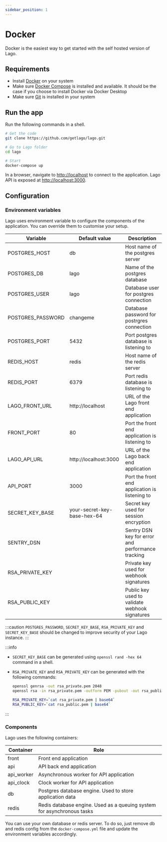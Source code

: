 ```yaml
---
sidebar_position: 1
---
```


# Docker
Docker is the easiest way to get started with the self hosted version of Lago.

## Requirements
* Install [Docker](https://docs.docker.com/get-docker/) on your system
* Make sure [Docker Compose](https://docs.docker.com/compose/install/) is installed and available. It should be the case if you choose to install Docker via Docker Desktop
* Make sure [Git](https://git-scm.com/book/en/v2/Getting-Started-Installing-Git) is installed in your system

## Run the app
Run the following commands in a shell.

```bash
# Get the code
git clone https://github.com/getlago/lago.git

# Go to Lago folder
cd lago

# Start
docker-compose up
```

In a browser, navigate to [http://localhost](http://localhost) to connect to the application. Lago API is exposed at [http://localhost:3000](http://localhost:3000).

## Configuration

### Environment variables

Lago uses environment variable to configure the components of the application.
You can override them to customise your setup.

| Variable | Default value | Description |
|--|--|--|
| POSTGRES_HOST | db | Host name of the postgres server |
| POSTGRES_DB | lago | Name of the postgres database |
| POSTGRES_USER | lago | Database user for postgres connection |
| POSTGRES_PASSWORD | changeme | Database password for postrgres connection |
| POSTGRES_PORT | 5432 | Port postgres database is listening to |
| REDIS_HOST | redis | Host name of the redis server |
| REDIS_PORT | 6379 | Port redis database is listening to |
| LAGO_FRONT_URL | http://localhost | URL of the Lago front end application |
| FRONT_PORT | 80 | Port the front end application is listening to |
| LAGO_API_URL | http://localhost:3000 | URL of the Lago back end application |
| API_PORT | 3000 | Port the front end application is listening to |
| SECRET_KEY_BASE | your-secret-key-base-hex-64 | Secret key used for session encryption |
| SENTRY_DSN | | Sentry DSN key for error and performance tracking |
| RSA_PRIVATE_KEY | | Private key used for webhook signatures |
| RSA_PUBLIC_KEY | | Public key used to validate webhook signatures |

:::caution
`POSTGRES_PASSWORD`, `SECRET_KEY_BASE`, `RSA_PRIVATE_KEY` and `SECRET_KEY_BASE` should be changed to improve security of your Lago instance.
:::

:::info
- `SECRET_KEY_BASE` can be generated using `openssl rand -hex 64` command in a shell.

- `RSA_PRIVATE_KEY` and `RSA_PRIVATE_KEY` can be generated with the following commands:
  ```bash
  openssl genrsa -out rsa_private.pem 2048
  openssl rsa -in rsa_private.pem -outform PEM -pubout -out rsa_public.pem

  RSA_PRIVATE_KEY=`cat rsa_private.pem | base64`
  RSA_PUBLIC_KEY=`cat rsa_public.pem | base64`
  ```
:::

### Components

Lago uses the following containers:

| Container | Role |
|--|--|
| front | Front end application |
| api | API back end application |
| api_worker | Asynchronous worker for API application |
| api_clock | Clock worker for API application |
| db | Postgres database engine. Used to store application data |
| redis | Redis database engine. Used as a queuing system for asynchronous tasks |

You can use your own database or redis server.
To do so, just remove db and redis config from the `docker-compose.yml` file and update the environment variables accordingly.
